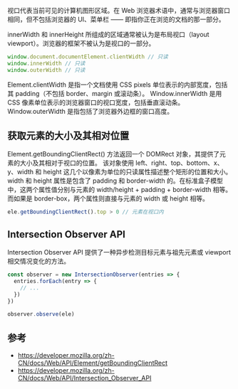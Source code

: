 视口代表当前可见的计算机图形区域。在 Web 浏览器术语中，通常与浏览器窗口相同，但不包括浏览器的 UI、菜单栏 —— 即指你正在浏览的文档的那一部分。

innerWidth 和 innerHeight 所组成的区域通常被认为是布局视口（layout viewport）。浏览器的框架不被认为是视口的一部分。

```javascript
window.document.documentElement.clientWidth // 只读
window.innerWidth // 只读
window.outerWidth // 只读
```

Element.clientWidth 是指一个文档使用 CSS pixels 单位表示的内部宽度，包括其 padding（不包括 border、margin 或滚动条）。
Window.innerWidth 是用 CSS 像素单位表示的浏览器窗口的视口宽度，包括垂直滚动条。
Window.outerWidth 是指包括了浏览器外边框的窗口高度。

## 获取元素的大小及其相对位置

Element.getBoundingClientRect() 方法返回一个 DOMRect 对象，其提供了元素的大小及其相对于视口的位置。
该对象使用 left、right、top、bottom、x、y、width 和 height 这几个以像素为单位的只读属性描述整个矩形的位置和大小。
width 和 height 属性是包含了 padding 和 border-width 的。在标准盒子模型中，这两个属性值分别与元素的 width/height + padding + border-width 相等。而如果是 border-box，两个属性则直接与元素的 width 或 height 相等。

```javascript
ele.getBoundingClientRect().top > 0 // 元素在视口内
```

## Intersection Observer API

Intersection Observer API 提供了一种异步检测目标元素与祖先元素或 viewport 相交情况变化的方法。

```javascript
const observer = new IntersectionObserver(entries => {
  entries.forEach(entry => {
    // ...
  })
})

observer.observe(ele)
```

## 参考

- https://developer.mozilla.org/zh-CN/docs/Web/API/Element/getBoundingClientRect
- https://developer.mozilla.org/zh-CN/docs/Web/API/Intersection_Observer_API
